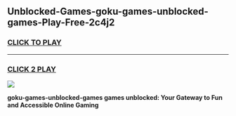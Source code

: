 
## Unblocked-Games-goku-games-unblocked-games-Play-Free-2c4j2
<h3>
<a href="https://premium76.site?title=goku-games-unblocked-games&ref=09A">CLICK TO PLAY</a></h3>
<hr>

<h3>
<a href="https://premium76.site?title=goku-games-unblocked-games&ref=09A">CLICK 2 PLAY</a>
  
</h3>

<a href="https://premium76.site?title=goku-games-unblocked-games&ref=09A"><img src="https://clearcache.store/games.png"></a>


**goku-games-unblocked-games games unblocked: Your Gateway to Fun and Accessible Online Gaming**
